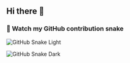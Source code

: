 ## Hi there 👋

### 🐍 Watch my GitHub contribution snake

![GitHub Snake Light](https://github.com/rezaazizi/rezaazizi/blob/output/github-contribution-grid-snake.svg)

![GitHub Snake Dark](https://github.com/rezaazizi/rezaazizi/blob/output/github-contribution-grid-snake-dark.svg)

